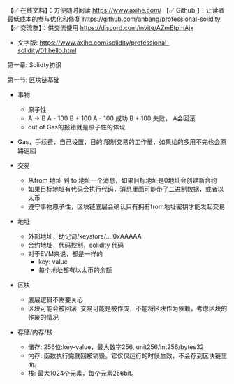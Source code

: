 【✅ 在线文档】：方便随时阅读
https://www.axihe.com/
【✅ Github 】：让读者最低成本的参与优化和修复
https://github.com/anbang/professional-solidity
【✅ 交流群】：供交流使用
https://discord.com/invite/AZmEtpmAjx

- 文字版: https://www.axihe.com/solidity/professional-solidity/01.hello.html

第一章: Solidty初识

第一节: 区块链基础
- 事物
    - 原子性
    - A -> B A - 100 B + 100 A - 100 成功 B + 100 失败， A会回滚
    - out of Gas的报错就是原子性的体现

- Gas，手续费，自己设置，目的:限制交易的工作量，如果给的多用不完也会原路返回
- 交易
    - 从from 地址 到 to 地址一个消息，如果目标地址是0地址会创建新合约
    - 如果目标地址有代码会执行代码，消息里面可能带了二进制数据，或者以太币
    - 遵守事物原子性，区块链底层会确认只有拥有from地址密钥才能发起交易
- 地址
    - 外部地址，助记词/keystore/... 0xAAAAA
    - 合约地址，代码控制，solidity 代码
    - 对于EVM来说，都是一样的
        - key: value
        - 每个地址都有以太币的余额

- 区块
    - 底层逻辑不需要关心
    - 区块可能会被回滚: 交易可能是被作废，不能将区块作为依赖，考虑区块的作废的情况

- 存储/内存/栈
    - 储存: 256位:key-value，最大数字256, unit256/int256/bytes32
    - 内存: 函数执行完就回被销毁。它仅仅运行的时候生效，不会存到区块链里面。
    - 栈: 最大1024个元素，每个元素256bit。
